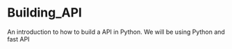 # Building_API
An introduction to how to build a API in Python. We will be using Python and fast API 
